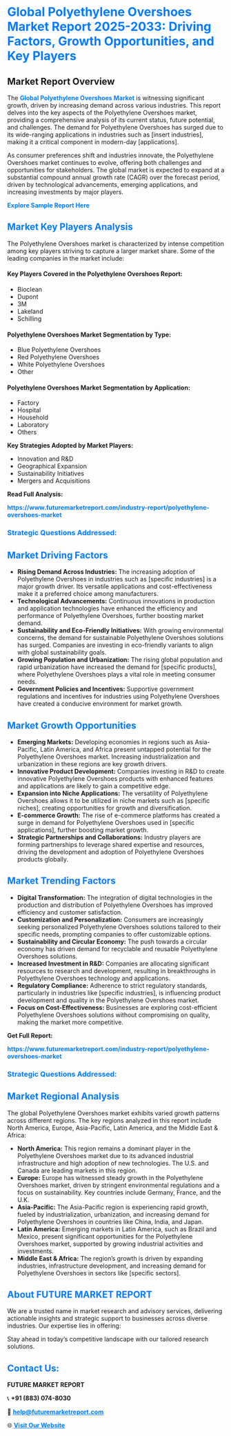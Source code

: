 <h1 style="color: #007BFF;">Global Polyethylene Overshoes Market Report 2025-2033: Driving Factors, Growth Opportunities, and Key Players</h1>

<section id="overview">
<h2>Market Report Overview</h2>
<p>The <a href="https://www.futuremarketreport.com/industry-report/polyethylene-overshoes-market" style="color: #007BFF; text-decoration: none;"><strong>Global Polyethylene Overshoes Market</strong></a> is witnessing significant growth, driven by increasing demand across various industries. This report delves into the key aspects of the Polyethylene Overshoes market, providing a comprehensive analysis of its current status, future potential, and challenges. The demand for Polyethylene Overshoes has surged due to its wide-ranging applications in industries such as [insert industries], making it a critical component in modern-day [applications].</p>
<p>As consumer preferences shift and industries innovate, the Polyethylene Overshoes market continues to evolve, offering both challenges and opportunities for stakeholders. The global market is expected to expand at a substantial compound annual growth rate (CAGR) over the forecast period, driven by technological advancements, emerging applications, and increasing investments by major players.</p>
</section>

<section id="overview">
<p><a href="https://www.futuremarketreport.com/request-sample/reportId=29638" style="color: #007BFF; text-decoration: none;"><strong>Explore Sample Report Here</strong></a></p>
</section>

<section id="key-players">
<h2 style="color: #007BFF;">Market Key Players Analysis</h2>
<p>The Polyethylene Overshoes market is characterized by intense competition among key players striving to capture a larger market share. Some of the leading companies in the market include:</p>
<h4>Key Players Covered in the Polyethylene Overshoes Report:</h4>
<ul><li>Bioclean</li><li>Dupont</li><li>3M</li><li>Lakeland</li><li>Schilling</li></ul>
<h4>Polyethylene Overshoes Market Segmentation by Type:</h4>
<ul><li>Blue Polyethylene Overshoes</li><li>Red Polyethylene Overshoes</li><li>White Polyethylene Overshoes</li><li>Other</li></ul>

<h4>Polyethylene Overshoes Market Segmentation by Application:</h4>
<ul><li>Factory</li><li>Hospital</li><li>Household</li><li>Laboratory</li><li>Others</li></ul>
<p><strong>Key Strategies Adopted by Market Players:</strong></p>
<ul>
<li>Innovation and R&D</li>
<li>Geographical Expansion</li>
<li>Sustainability Initiatives</li>
<li>Mergers and Acquisitions</li>
</ul>
</section>

<section>
<p><strong>Read Full Analysis: </strong></p><a href="https://www.futuremarketreport.com/industry-report/polyethylene-overshoes-market" style="color: #007BFF; text-decoration: none;"><strong>https://www.futuremarketreport.com/industry-report/polyethylene-overshoes-market</strong></a>
<h3 style="color: #007BFF;">Strategic Questions Addressed:</h3>
</section>

<section id="driving-factors">
<h2 style="color: #007BFF;">Market Driving Factors</h2>
<ul>
<li><strong>Rising Demand Across Industries:</strong> The increasing adoption of Polyethylene Overshoes in industries such as [specific industries] is a major growth driver. Its versatile applications and cost-effectiveness make it a preferred choice among manufacturers.</li>
<li><strong>Technological Advancements:</strong> Continuous innovations in production and application technologies have enhanced the efficiency and performance of Polyethylene Overshoes, further boosting market demand.</li>
<li><strong>Sustainability and Eco-Friendly Initiatives:</strong> With growing environmental concerns, the demand for sustainable Polyethylene Overshoes solutions has surged. Companies are investing in eco-friendly variants to align with global sustainability goals.</li>
<li><strong>Growing Population and Urbanization:</strong> The rising global population and rapid urbanization have increased the demand for [specific products], where Polyethylene Overshoes plays a vital role in meeting consumer needs.</li>
<li><strong>Government Policies and Incentives:</strong> Supportive government regulations and incentives for industries using Polyethylene Overshoes have created a conducive environment for market growth.</li>
</ul>
</section>

<section id="growth-opportunities">
<h2 style="color: #007BFF;">Market Growth Opportunities</h2>
<ul>
<li><strong>Emerging Markets:</strong> Developing economies in regions such as Asia-Pacific, Latin America, and Africa present untapped potential for the Polyethylene Overshoes market. Increasing industrialization and urbanization in these regions are key growth drivers.</li>
<li><strong>Innovative Product Development:</strong> Companies investing in R&D to create innovative Polyethylene Overshoes products with enhanced features and applications are likely to gain a competitive edge.</li>
<li><strong>Expansion into Niche Applications:</strong> The versatility of Polyethylene Overshoes allows it to be utilized in niche markets such as [specific niches], creating opportunities for growth and diversification.</li>
<li><strong>E-commerce Growth:</strong> The rise of e-commerce platforms has created a surge in demand for Polyethylene Overshoes used in [specific applications], further boosting market growth.</li>
<li><strong>Strategic Partnerships and Collaborations:</strong> Industry players are forming partnerships to leverage shared expertise and resources, driving the development and adoption of Polyethylene Overshoes products globally.</li>
</ul>
</section>

<section id="trending-factors">
<h2 style="color: #007BFF;">Market Trending Factors</h2>
<ul>
<li><strong>Digital Transformation:</strong> The integration of digital technologies in the production and distribution of Polyethylene Overshoes has improved efficiency and customer satisfaction.</li>
<li><strong>Customization and Personalization:</strong> Consumers are increasingly seeking personalized Polyethylene Overshoes solutions tailored to their specific needs, prompting companies to offer customizable options.</li>
<li><strong>Sustainability and Circular Economy:</strong> The push towards a circular economy has driven demand for recyclable and reusable Polyethylene Overshoes solutions.</li>
<li><strong>Increased Investment in R&D:</strong> Companies are allocating significant resources to research and development, resulting in breakthroughs in Polyethylene Overshoes technology and applications.</li>
<li><strong>Regulatory Compliance:</strong> Adherence to strict regulatory standards, particularly in industries like [specific industries], is influencing product development and quality in the Polyethylene Overshoes market.</li>
<li><strong>Focus on Cost-Effectiveness:</strong> Businesses are exploring cost-efficient Polyethylene Overshoes solutions without compromising on quality, making the market more competitive.</li>
</ul>
</section>

<section>
<p><strong>Get Full Report: </strong></p><a href="https://www.futuremarketreport.com/industry-report/polyethylene-overshoes-market" style="color: #007BFF; text-decoration: none;"><strong>https://www.futuremarketreport.com/industry-report/polyethylene-overshoes-market</strong></a>
<h3 style="color: #007BFF;">Strategic Questions Addressed:</h3>
</section>


<section id="regional-analysis">
<h2 style="color: #007BFF;">Market Regional Analysis</h2>
<p>The global Polyethylene Overshoes market exhibits varied growth patterns across different regions. The key regions analyzed in this report include North America, Europe, Asia-Pacific, Latin America, and the Middle East & Africa:</p>
<ul>
<li><strong>North America:</strong> This region remains a dominant player in the Polyethylene Overshoes market due to its advanced industrial infrastructure and high adoption of new technologies. The U.S. and Canada are leading markets in this region.</li>
<li><strong>Europe:</strong> Europe has witnessed steady growth in the Polyethylene Overshoes market, driven by stringent environmental regulations and a focus on sustainability. Key countries include Germany, France, and the U.K.</li>
<li><strong>Asia-Pacific:</strong> The Asia-Pacific region is experiencing rapid growth, fueled by industrialization, urbanization, and increasing demand for Polyethylene Overshoes in countries like China, India, and Japan.</li>
<li><strong>Latin America:</strong> Emerging markets in Latin America, such as Brazil and Mexico, present significant opportunities for the Polyethylene Overshoes market, supported by growing industrial activities and investments.</li>
<li><strong>Middle East & Africa:</strong> The region’s growth is driven by expanding industries, infrastructure development, and increasing demand for Polyethylene Overshoes in sectors like [specific sectors].</li>
</ul>
</section>

<footer>
<h2 style="color: #007BFF;">About FUTURE MARKET REPORT</h2>
<p>We are a trusted name in market research and advisory services, delivering actionable insights and strategic support to businesses across diverse industries. Our expertise lies in offering:</p>

<p>Stay ahead in today’s competitive landscape with our tailored research solutions.</p>

<h2 style="color: #007BFF;">Contact Us:</h2>
<p><strong>FUTURE MARKET REPORT</strong></p>
<p>📞 <strong>+91 (883) 074-8030</strong></p>
<p>📧 <strong><a href="mailto:help@futuremarketreport.com" style="color: #007BFF;">help@futuremarketreport.com</a></strong></p>
<p>🌐 <strong><a href="https://www.futuremarketreport.com/" style="color: #007BFF;">Visit Our Website</a></strong></p>
</footer>
